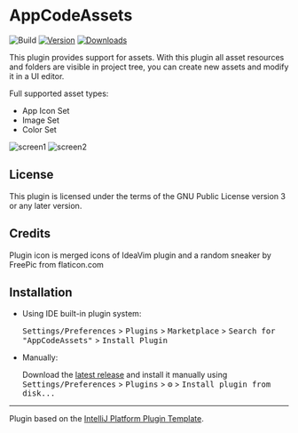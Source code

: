 # AppCodeAssets

![Build](https://github.com/dankinsoid/AppCodeAssets/workflows/Build/badge.svg)
[![Version](https://img.shields.io/jetbrains/plugin/v/PLUGIN_ID.svg)](https://plugins.jetbrains.com/plugin/PLUGIN_ID)
[![Downloads](https://img.shields.io/jetbrains/plugin/d/PLUGIN_ID.svg)](https://plugins.jetbrains.com/plugin/PLUGIN_ID)

<!-- Plugin description -->
This plugin provides support for assets.
With this plugin all asset resources and folders are visible in project tree, you can create new assets and modify it in a UI editor.

Full supported asset types:
- App Icon Set
- Image Set
- Color Set

![screen1](https://github.com/dankinsoid/AppCodeAssets/screens/screen1.png)
![screen2](https://github.com/dankinsoid/AppCodeAssets/screens/screen2.png)
<!-- Plugin description end -->

## License
This plugin is licensed under the terms of the GNU Public License version 3 or any later version.

## Credits
Plugin icon is merged icons of IdeaVim plugin and a random sneaker by FreePic from flaticon.com

## Installation

- Using IDE built-in plugin system:

  <kbd>Settings/Preferences</kbd> > <kbd>Plugins</kbd> > <kbd>Marketplace</kbd> > <kbd>Search for "AppCodeAssets"</kbd> >
  <kbd>Install Plugin</kbd>

- Manually:

  Download the [latest release](https://github.com/dankinsoid/AppCodeAssets/releases/latest) and install it manually using
  <kbd>Settings/Preferences</kbd> > <kbd>Plugins</kbd> > <kbd>⚙️</kbd> > <kbd>Install plugin from disk...</kbd>


---
Plugin based on the [IntelliJ Platform Plugin Template][template].

[template]: https://github.com/JetBrains/intellij-platform-plugin-template
